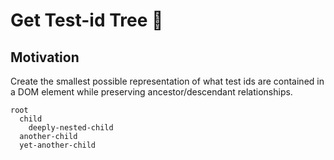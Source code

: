 # Get Test-id Tree 🌴

## Motivation

Create the smallest possible representation of what test ids are contained in a DOM element while preserving ancestor/descendant relationships.

```
root
  child
    deeply-nested-child
  another-child
  yet-another-child
```
